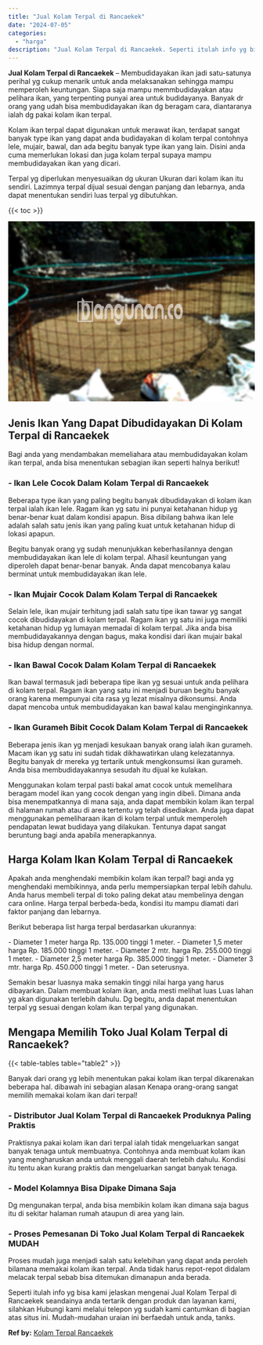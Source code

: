 ```yaml
---
title: "Jual Kolam Terpal di Rancaekek"
date: "2024-07-05"
categories: 
  - "harga"
description: "Jual Kolam Terpal di Rancaekek. Seperti itulah info yg bisa kami jelaskan mengenai Jual Kolam Terpal di Rancaekek seandainya anda tertarik dengan produk dan..."
---
```


**Jual Kolam Terpal di Rancaekek** – Membudidayakan ikan jadi satu-satunya perihal yg cukup menarik untuk anda melaksanakan sehingga mampu memperoleh keuntungan. Siapa saja mampu memmbudidayakan atau pelihara ikan, yang terpenting punyai area untuk budidayanya. Banyak dr orang yang udah bisa membudidayakan ikan dg beragam cara, diantaranya ialah dg pakai kolam ikan terpal.

Kolam ikan terpal dapat digunakan untuk merawat ikan, terdapat sangat banyak type ikan yang dapat anda budidayakan di kolam terpal contohnya lele, mujair, bawal, dan ada begitu banyak type ikan yang lain. Disini anda cuma memerlukan lokasi dan juga kolam terpal supaya mampu membudidayakan ikan yang dicari.

Terpal yg diperlukan menyesuaikan dg ukuran Ukuran dari kolam ikan itu sendiri. Lazimnya terpal dijual sesuai dengan panjang dan lebarnya, anda dapat menentukan sendiri luas terpal yg dibutuhkan.

{{< toc >}}

![Jual Kolam Terpal di Rancaekek](/images/jual-kolam-terpal-17.png)

## Jenis Ikan Yang Dapat Dibudidayakan Di Kolam Terpal di Rancaekek

Bagi anda yang mendambakan memeliahara atau membudidayakan kolam ikan terpal, anda bisa menentukan sebagian ikan seperti halnya berikut!

### \- Ikan Lele Cocok Dalam Kolam Terpal di Rancaekek

Beberapa type ikan yang paling begitu banyak dibudidayakan di kolam ikan terpal ialah ikan lele. Ragam ikan yg satu ini punyai ketahanan hidup yg benar-benar kuat dalam kondisi apapun. Bisa dibilang bahwa ikan lele adalah salah satu jenis ikan yang paling kuat untuk ketahanan hidup di lokasi apapun.

Begitu banyak orang yg sudah menunjukkan keberhasilannya dengan membudidayakan ikan lele di kolam terpal. Alhasil keuntungan yang diperoleh dapat benar-benar banyak. Anda dapat mencobanya kalau berminat untuk membudidayakan ikan lele.

### \- Ikan Mujair Cocok Dalam Kolam Terpal di Rancaekek

Selain lele, ikan mujair terhitung jadi salah satu tipe ikan tawar yg sangat cocok dibudidayakan di kolam terpal. Ragam ikan yg satu ini juga memiliki ketahanan hidup yg lumayan memadai di kolam terpal. Jika anda bisa membudidayakannya dengan bagus, maka kondisi dari ikan mujair bakal bisa hidup dengan normal.

### \- Ikan Bawal Cocok Dalam Kolam Terpal di Rancaekek

Ikan bawal termasuk jadi beberapa tipe ikan yg sesuai untuk anda pelihara di kolam terpal. Ragam ikan yang satu ini menjadi buruan begitu banyak orang karena mempunyai cita rasa yg lezat misalnya dikonsumsi. Anda dapat mencoba untuk membudidayakan kan bawal kalau menginginkannya.

### \- Ikan Gurameh Bibit Cocok Dalam Kolam Terpal di Rancaekek

Beberapa jenis ikan yg menjadi kesukaan banyak orang ialah ikan gurameh. Macam ikan yg satu ini sudah tidak dikhawatirkan ulang kelezatannya. Begitu banyak dr mereka yg tertarik untuk mengkonsumsi ikan gurameh. Anda bisa membudidayakannya sesudah itu dijual ke kulakan.

Menggunakan kolam terpal pasti bakal amat cocok untuk memelihara beragam model ikan yang cocok dengan yang ingin dibeli. Dimana anda bisa menempatkannya di mana saja, anda dapat membikin kolam ikan terpal di halaman rumah atau di area tertentu yg telah disediakan. Anda juga dapat menggunakan pemeliharaan ikan di kolam terpal untuk memperoleh pendapatan lewat budidaya yang dilakukan. Tentunya dapat sangat beruntung bagi anda apabila menerapkannya.

## Harga Kolam Ikan Kolam Terpal di Rancaekek

Apakah anda menghendaki membikin kolam ikan terpal? bagi anda yg menghendaki membikinnya, anda perlu mempersiapkan terpal lebih dahulu. Anda harus membeli terpal di toko paling dekat atau membelinya dengan cara online. Harga terpal berbeda-beda, kondisi itu mampu diamati dari faktor panjang dan lebarnya.

Berikut beberapa list harga terpal berdasarkan ukurannya:

\- Diameter 1 meter harga Rp. 135.000 tinggi 1 meter. - Diameter 1,5 meter harga Rp. 185.000 tinggi 1 meter. - Diameter 2 mtr. harga Rp. 255.000 tinggi 1 meter. - Diameter 2,5 meter harga Rp. 385.000 tinggi 1 meter. - Diameter 3 mtr. harga Rp. 450.000 tinggi 1 meter. - Dan seterusnya.

Semakin besar luasnya maka semakin tinggi nilai harga yang harus dibayarkan. Dalam membuat kolam ikan, anda mesti melihat luas Luas lahan yg akan digunakan terlebih dahulu. Dg begitu, anda dapat menentukan terpal yg sesuai dengan kolam ikan terpal yang digunakan.

## Mengapa Memilih Toko Jual Kolam Terpal di Rancaekek?

{{< table-tables table="table2" >}}

Banyak dari orang yg lebih menentukan pakai kolam ikan terpal dikarenakan beberapa hal. dibawah ini sebagian alasan Kenapa orang-orang sangat memilih memakai kolam ikan dari terpal!

### \- Distributor Jual Kolam Terpal di Rancaekek Produknya Paling Praktis

Praktisnya pakai kolam ikan dari terpal ialah tidak mengeluarkan sangat banyak tenaga untuk membuatnya. Contohnya anda membuat kolam ikan yang mengharuskan anda untuk menggali daerah terlebih dahulu. Kondisi itu tentu akan kurang praktis dan mengeluarkan sangat banyak tenaga.

### \- Model Kolamnya Bisa Dipake Dimana Saja

Dg mengunakan terpal, anda bisa membikin kolam ikan dimana saja bagus itu di sekitar halaman rumah ataupun di area yang lain.

### \- Proses Pemesanan Di Toko Jual Kolam Terpal di Rancaekek MUDAH

Proses mudah juga menjadi salah satu kelebihan yang dapat anda peroleh bilamana memakai kolam ikan terpal. Anda tidak harus repot-repot didalam melacak terpal sebab bisa ditemukan dimanapun anda berada.

Seperti itulah info yg bisa kami jelaskan mengenai Jual Kolam Terpal di Rancaekek seandainya anda tertarik dengan produk dan layanan kami, silahkan Hubungi kami melalui telepon yg sudah kami cantumkan di bagian atas situs ini. Mudah-mudahan uraian ini berfaedah untuk anda, tanks.

**Ref by:** [Kolam Terpal Rancaekek](https://id.wikipedia.org/wiki/Kolam)
